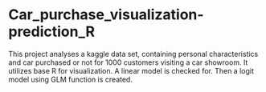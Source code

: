 # Car_purchase_visualization-prediction_R
This project analyses a kaggle data set, containing personal characteristics and car purchased or not for 1000 customers visiting a car showroom. It utilizes base R for visualization. A linear model is checked for. Then a logit model using GLM function is created. 
